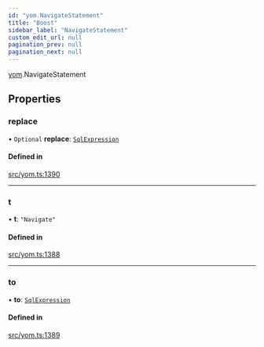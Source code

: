 ```yaml
---
id: "yom.NavigateStatement"
title: "Boost"
sidebar_label: "NavigateStatement"
custom_edit_url: null
pagination_prev: null
pagination_next: null
---
```


[yom](../namespaces/yom.md).NavigateStatement

## Properties

### replace

• `Optional` **replace**: [`SqlExpression`](../namespaces/yom.md#sqlexpression)

#### Defined in

[src/yom.ts:1390](https://github.com/yolmio/boost/blob/b239488/src/yom.ts#L1390)

___

### t

• **t**: ``"Navigate"``

#### Defined in

[src/yom.ts:1388](https://github.com/yolmio/boost/blob/b239488/src/yom.ts#L1388)

___

### to

• **to**: [`SqlExpression`](../namespaces/yom.md#sqlexpression)

#### Defined in

[src/yom.ts:1389](https://github.com/yolmio/boost/blob/b239488/src/yom.ts#L1389)
